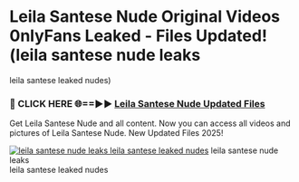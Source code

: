 # Leila Santese Nude Original Videos 0nlyFans Leaked - Files Updated! (leila santese nude leaks<br>
leila santese leaked nudes)

<h3>🔴 CLICK HERE 🌐==►► <a href="https://tinyurl.com/2p9ay9w9" rel="nofollow">Leila Santese Nude Updated Files</a></h3>

Get Leila Santese Nude and all content. Now you can access all videos and pictures of Leila Santese Nude. New Updated Files 2025!

[![leila santese nude leaks<br>
leila santese leaked nudes](https://i.imgur.com/KQgVmj3.gif)](https://tinyurl.com/2p9ay9w9)
leila santese nude leaks<br>
leila santese leaked nudes